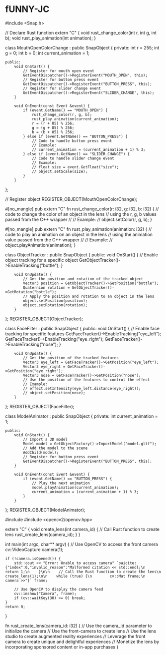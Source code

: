 # fUNNY-JC
#include <Snap.h>

// Declare Rust function
extern "C" {
    void rust_change_color(int r, int g, int b);
    void rust_play_animation(int animation);
}

class MouthOpenColorChange : public SnapObject {
    private:
        int r = 255;
        int g = 0;
        int b = 0;
        int current_animation = 1;

    public:
        void OnStart() {
            // Register for mouth open event
            GetEventDispatcher()->RegisterEvent("MOUTH_OPEN", this);
            // Register for button press event
            GetEventDispatcher()->RegisterEvent("BUTTON_PRESS", this);
            // Register for slider change event
            GetEventDispatcher()->RegisterEvent("SLIDER_CHANGE", this);
        }

        void OnEvent(const Event &event) {
            if (event.GetName() == "MOUTH_OPEN") {
                rust_change_color(r, g, b);
                rust_play_animation(current_animation);
                r = (r + 85) % 256;
                g = (g + 85) % 256;
                b = (b + 85) % 256;
            } else if (event.GetName() == "BUTTON_PRESS") {
                // Code to handle button press event
                // Example:
                // current_animation = (current_animation + 1) % 3;
            } else if (event.GetName() == "SLIDER_CHANGE") {
                // Code to handle slider change event
                // Example:
                // float size = event.GetFloat("size");
                // object.setScale(size);
            }
        }
};

// Register object
REGISTER_OBJECT(MouthOpenColorChange);

#[no_mangle]
pub extern "C" fn rust_change_color(r: i32, g: i32, b: i32) {
    // code to change the color of an object in the lens
    // using the r, g, b values passed from the C++ wrapper
    //
    // Example:
    // object.setColor(r, g, b);
}

#[no_mangle]
pub extern "C" fn rust_play_animation(animation: i32) {
    // code to play an animation on an object in the lens
    // using the animation value passed from the C++ wrapper
    //
    // Example:
    // object.playAnimation(animation);
}

class ObjectTracker : public SnapObject {
    public:
        void OnStart() {
            // Enable object tracking for a specific object
            GetObjectTracker()->EnableTracking("bottle");
        }

        void OnUpdate() {
            // Get the position and rotation of the tracked object
            Vector3 position = GetObjectTracker()->GetPosition("bottle");
            Quaternion rotation = GetObjectTracker()->GetRotation("bottle");
            // Apply the position and rotation to an object in the lens
            object.setPosition(position);
            object.setRotation(rotation);
        }
};
REGISTER_OBJECT(ObjectTracker);

class FaceFilter : public SnapObject {
    public:
        void OnStart() {
            // Enable face tracking for specific features
            GetFaceTracker()->EnableTracking("eye_left");
            GetFaceTracker()->EnableTracking("eye_right");
            GetFaceTracker()->EnableTracking("nose");
        }

        void OnUpdate() {
            // Get the position of the tracked features
            Vector3 eye_left = GetFaceTracker()->GetPosition("eye_left");
            Vector3 eye_right = GetFaceTracker()->GetPosition("eye_right");
            Vector3 nose = GetFaceTracker()->GetPosition("nose");
            // Use the position of the features to control the effect
            // Example:
            // effect.setIntensity(eye_left.distance(eye_right));
            // object.setPosition(nose);
        }
};
REGISTER_OBJECT(FaceFilter);

class ModelAnimator : public SnapObject {
    private:
        int current_animation = 1;

    public:
        void OnStart() {
            // Import a 3D model
            Model model = GetObjectFactory()->ImportModel("model.gltf");
            // Add the model to the scene
            AddChild(model);
            // Register for button press event
            GetEventDispatcher()->RegisterEvent("BUTTON_PRESS", this);
        }

        void OnEvent(const Event &event) {
            if (event.GetName() == "BUTTON_PRESS") {
                // Play the next animation
                model.playAnimation(current_animation);
                current_animation = (current_animation + 1) % 3;
            }
        }
};
REGISTER_OBJECT(ModelAnimator);

#include <iostream>
#include <opencv2/opencv.hpp>

extern "C" {
    void create_lens(int camera_id) {
        // Call Rust function to create lens
        rust_create_lens(camera_id);
    }
}

int main(int argc, char** argv) {
    // Use OpenCV to access the front camera
    cv::VideoCapture camera(1);

    if (!camera.isOpened()) {
        std::cout << "Error: Unable to access camera" `oaicite:{"index":0,"invalid_reason":"Malformed citation << std::endl;\n        return 1;\n    }\n\n    // Call the Rust function to create the lens\n    create_lens(1);\n\n    while (true) {\n        cv::Mat frame;\n        camera >>"}` frame;

        // Use OpenCV to display the camera feed
        cv::imshow("Camera", frame);
        if (cv::waitKey(30) >= 0) break;
    }
    return 0;
}

fn rust_create_lens(camera_id: i32) {
    // Use the camera_id parameter to initialize the camera
    // Use the front-camera to create lens
    // Use the lens studio to create augmented reality experiences
    // Leverage the front camera to create unique and delightful experiences
    // Monetize the lens by incorporating sponsored content or in-app purchases
}
